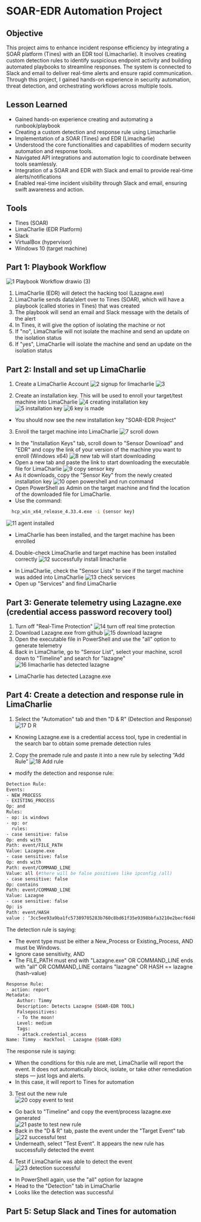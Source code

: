 # SOAR-EDR Automation Project

## Objective
This project aims to enhance incident response efficiency by integrating a SOAR platform (Tines) with an EDR tool (Limacharlie). It involves creating custom detection rules to identify suspicious endpoint activity and building automated playbooks to streamline responses. The system is connected to Slack and email to deliver real-time alerts and ensure rapid communication. Through this project, I gained hands-on experience in security automation, threat detection, and orchestrating workflows across multiple tools.

## Lesson Learned
- Gained hands-on experience creating and automating a runbook/playbook
- Creating a custom detection and response rule using Limacharlie
- Implementation of a SOAR (Tines) and EDR (Limacharlie)
- Understood the core functionalities and capabilities of modern security automation and response tools.
- Navigated API integrations and automation logic to coordinate between tools seamlessly.
- Integration of a SOAR and EDR with Slack and email to provide real-time alerts/notifications
- Enabled real-time incident visibility through Slack and email, ensuring swift awareness and action.



## Tools
- Tines (SOAR)
- LimaCharlie (EDR Platform)
- Slack
- VirtualBox (hypervisor)
- Windows 10 (target machine)

## Part 1: Playbook Workflow
![1 Playbook Workflow drawio (3)](https://github.com/user-attachments/assets/356dc24f-4729-44c4-ac02-dbca380703c8)
1. LimaCharlie (EDR) will detect the hacking tool (Lazagne.exe)
2. LimaCharlie sends data/alert over to Tines (SOAR), which will have a playbook (called stories in Tines) that was created
3. The playbook will send an email and Slack message with the details of the alert
4. In Tines, it will give the option of isolating the machine or not
5. If "no", LimaCharlie will not isolate the machine and send an update on the isolation status
6. If "yes", LimaCharlie will isolate the machine and send an update on the isolation status

## Part 2: Install and set up LimaCharlie
1. Create a LimaCharlie Account
![2 signup for limacharlie](https://github.com/user-attachments/assets/05f95fea-15c5-4f36-9c2e-10cac9c06f9f)
![3](https://github.com/user-attachments/assets/2174696d-7566-4ca8-873f-ec4dcfe35168)

2. Create an installation key. This will be used to enroll your target/test machine into LimaCharlie
![4 creating installation key](https://github.com/user-attachments/assets/43ae223d-a01c-4fa1-93d3-a1f4dc326cf8)
![5 installation key](https://github.com/user-attachments/assets/f407b93c-8365-4992-8e66-7ed2c7013a21)
![6 key is made](https://github.com/user-attachments/assets/a974710f-188d-4927-9351-92d1d8592d2c)
- You should now see the new installation key "SOAR-EDR Project"

3. Enroll the target machine into LimaCharlie
![7 scroll down](https://github.com/user-attachments/assets/ce124e16-5ab7-4eaa-ae84-053f7c51bb5b)
- In the "Installation Keys" tab, scroll down to "Sensor Download" and "EDR" and copy the link of your version of the machine you want to enroll (Windows x64)
![8 new tab will start downloading](https://github.com/user-attachments/assets/a47404e0-7102-4fb1-b545-36d9a04b1beb)
- Open a new tab and paste the link to start downloading the executable file for LimaCharlie
![9 copy sensor key](https://github.com/user-attachments/assets/ee26f2e1-3371-4f5e-ad6f-6333cdf054af)
- As it downloads, copy the "Sensor Key" from the newly created installation key 
![10 open powershell and run command](https://github.com/user-attachments/assets/203e6073-ba90-452c-9c33-eed90d3e76cd)
- Open PowerShell as Admin on the target machine and find the location of the downloaded file for LimaCharlie.
- Use the command:
```bash
  hcp_win_x64_release_4.33.4.exe -i (sensor key)
```
![11 agent installed](https://github.com/user-attachments/assets/dfcc8443-3402-4d84-ad16-42f72556a0a8)
- LimaCharlie has been installed, and the target machine has been enrolled

4. Double-check LimaCharlie and target machine has been installed correctly
![12 successfully install limacharlie](https://github.com/user-attachments/assets/1b7381f1-f96f-4095-bb30-04888aeef270)
- In LimaCharlie, check the "Sensor Lists" to see if the target machine was added into LimaCharlie
![13 check services](https://github.com/user-attachments/assets/3efeb062-6251-4400-89a5-f36e8748d125)
- Open up "Services" and find LimaCharlie

## Part 3: Generate telemetry using Lazagne.exe (credential access password recovery tool)
1. Turn off "Real-Time Protection"
![14 turn off real time protection](https://github.com/user-attachments/assets/badd8440-575d-4d9f-bed0-7e14d69722ab)
2. Download Lazagne.exe from github
![15 download lazagne](https://github.com/user-attachments/assets/291809df-f78f-4820-997f-d651a2e74501)
3. Open the executable file in PowerShell and use the "all" option to generate telemetry
4. Back in LimaCharlie, go to "Sensor List", select your machine, scroll down to "Timeline" and search for "lazagne"
![16 limacharlie has detected lazagne](https://github.com/user-attachments/assets/453f01a4-07f5-4d18-9926-155ccff26ebe)
- LimaCharlie has detected Lazagne.exe

## Part 4: Create a detection and response rule in LimaCharlie
1. Select the "Automation" tab and then "D & R" (Detection and Response)
   ![17 D R](https://github.com/user-attachments/assets/e433c811-4b88-4cc6-9360-9c1faf0a8077)
- Knowing Lazagne.exe is a credential access tool, type in credential in the search bar to obtain some premade detection rules
2. Copy the premade rule and paste it into a new rule by selecting “Add Rule”
  ![18 Add rule](https://github.com/user-attachments/assets/93ca335e-a0ed-43cd-9df5-794c9861dd9e)
- modify the detection and response rule:
```bash
Detection Rule:
Events:
- NEW_PROCESS
- EXISTING_PROCESS
Op: and
Rules:
- op: is windows
- op: or
  rules:
- case sensitive: false
Op: ends with
Path: event/FILE_PATH
Value: Lazagne.exe
- case sensitive: false
Op: ends with
Path: event/COMMAND_LINE
Value: all (#there will be false positives like ipconfig /all)
- case sensitive: false
Op: contains
Path: event/COMMAND_LINE
Value: Lazagne
- case sensitive: false
Op: is
Path: event/HASH
value : ‘3cc5ee93a9ba1fc57389705283b760c8bd61f35e9398bbfa3210e2becf6d4b05’
```
The detection rule is saying:
- The event type must be either a New_Process or Existing_Process, AND must be Windows.
- Ignore case sensitivity, AND
- The FILE_PATH must end with "Lazagne.exe" OR COMMAND_LINE ends with "all" OR COMMAND_LINE contains "lazagne" OR HASH == lazagne (hash-value)

```bash
Response Rule:
- action: report
Metadata:
	Author: Timmy
	Description: Detects Lazagne (SOAR-EDR TOOL)
	Falsepositives:
	- To the moon!
	Level: medium
	Tags:
	- attack.credential_access
Name: Timmy - HackTool - Lazagne (SOAR-EDR)
```
The response rule is saying:
- When the conditions for this rule are met, LimaCharlie will report the event. It does not automatically block, isolate, or take other remediation steps — just logs and alerts.
- In this case, it will report to Tines for automation
3. Test out the new rule
  <br clear="left"/>![20 copy event to test](https://github.com/user-attachments/assets/08d59eb2-33c1-428d-ad5b-0d647b75abdb)
  - Go back to "Timeline" and copy the event/process lazagne.exe generated
  <br clear="left"/>![21 paste to test new rule](https://github.com/user-attachments/assets/d6cfd61a-d800-4a6c-ba73-7f6dfb3fe22f)
  - Back in the "D & R" tab, paste the event under the "Target Event" tab
  <br clear="left"/>![22 successful test](https://github.com/user-attachments/assets/2d86cfa3-396a-4409-9430-fa30bf0aba6c)
  - Underneath, select "Test Event". It appears the new rule has successfully detected the event
4. Test if LimaCharlie was able to detect the event
![23 detection successful](https://github.com/user-attachments/assets/fb885ba0-6375-4167-a692-32abaa7d532a)
- In PowerShell again, use the "all" option for lazagne
- Head to the "Detection" tab in LimaCharlie
- Looks like the detection was successful

## Part 5: Setup Slack and Tines for automation

  






